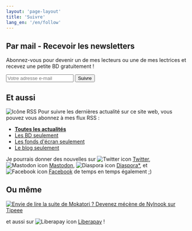 ```yaml
---
layout: 'page-layout'
title: 'Suivre'
lang_en: '/en/follow'
---
```


## Par mail - Recevoir les newsletters

Abonnez-vous pour devenir un de mes lecteurs ou une de mes lectrices et recevez une petite BD gratuitement !

<section class="light-block" id="follow-bar">
  <form action="https://gumroad.com/follow_from_embed_form" method="post">
    <input name="seller_id" value="3361448496300" type="hidden">
    <input name="email" placeholder="Votre adresse e-mail" type="email">
    <button type="submit">Suivre</button>
  </form>
</section>

## Et aussi

![Icône RSS](/website-img/icon-follow.svg)
Pour suivre les dernières actualité sur ce site web, vous pouvez vous abonnez à mes flux RSS :
- **[Toutes les actualités](../../fr-rss.xml)**
- [Les BD seulement](../../comics-fr-rss.xml)
- [Les fonds d'écran seulement](../../wallpaper-fr-rss.xml)
- [Le blog seulement](../../blog-fr-rss.xml)


Je pourrais donner des nouvelles sur ![Twitter icon](/website-img/icon-twitter.svg) [Twitter](https://twitter.com/nylnook), ![Mastodon icon](/website-img/icon-mastodon.svg) [Mastodon](https://framapiaf.org/@nylnook), ![Diaspora icon](/website-img/icon-diaspora.svg) [Diaspora*](https://framasphere.org/u/nylnook), et ![Facebook icon](/website-img/icon-facebook.svg) [Facebook](https://www.facebook.com//nylnook) de temps en temps également ;)

## Ou même

[![Envie de lire la suite de Mokatori ? Devenez mécène de Nylnook sur Tipeee](/website-img/support/devenez-mecene-de-nylnook-sur-tipeee.jpg)](https://www.tipeee.com/nylnook)

et aussi sur ![Liberapay icon](/website-img/icon-liberapay.svg) [Liberapay](https://fr.liberapay.com/nylnook/) !
